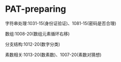 # PAT-preparing
字符串处理:1031-15(身份证验证)、1081-15(密码是否合理)

数组:1008-20(数组元素循环右移)

分支结构:1012-20(数字分类)

素数相关:1013-20(数素数)、1007-20(素数对猜想)
